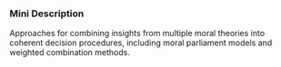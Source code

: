 ### Mini Description

Approaches for combining insights from multiple moral theories into coherent decision procedures, including moral parliament models and weighted combination methods.
